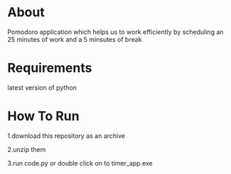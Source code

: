 # About

Pomodoro application which helps us to work efficiently by scheduling an 25 minutes of work and a 5 minsutes of break

# Requirements

latest version of python 

# How To Run

1.download this repository as an archive

2.unzip them

3.run code.py or double click on to timer_app.exe
